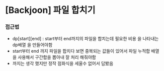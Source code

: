 # [Backjoon] 파일 합치기

### 접근법

- dp[start][end] : start부터 end까지의 파일을 합치는데 필요한 비용 을 나타내는 dp배열 을 만들어야함
- start부터 end 까지 파일을 합치다 보면 중복되는 값들이 있어서 파일 누적합 배열을 사용해서 구간합을 뽑아내 잘 처리 해줘야함
- 까지는 생각 했지만 정작 점화식을 세울수 없어서 답봤음